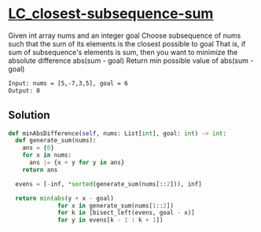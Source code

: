 # [LC_closest-subsequence-sum](https://leetcode.com/problems/closest-subsequence-sum)

Given int array nums and an integer goal
Choose subsequence of nums such that the sum of its elements is the closest possible to goal
That is, if sum of subsequence's elements is sum, then you want to minimize the absolute difference abs(sum - goal)
Return min possible value of abs(sum - goal)

```txt
Input: nums = [5,-7,3,5], goal = 6
Output: 0
```

## Solution

```py
def minAbsDifference(self, nums: List[int], goal: int) -> int:
  def generate_sum(nums):
    ans = {0}
    for x in nums:
      ans |= {x + y for y in ans}
    return ans

  evens = [-inf, *sorted(generate_sum(nums[::2])), inf]

  return min(abs(y + x - goal)
              for x in generate_sum(nums[1::2])
              for k in [bisect_left(evens, goal - x)]
              for y in evens[k - 1 : k + 1])
```
